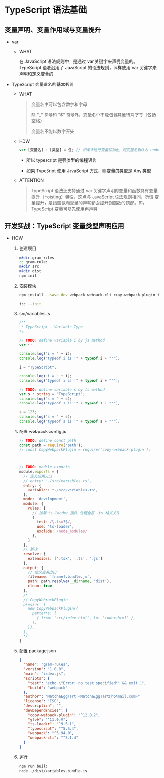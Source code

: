 # TypeScript 语法基础

## 变量声明、变量作用域与变量提升

* var

  * WHAT

    在 JavaScript 语法规则中，是通过 var 关键字来声明变量的。TypeScript 语法沿用了 JavaScript 的语法规则，同样使用 var 关键字来声明和定义变量的

* TypeScript 变量命名的基本规则

  * WHAT

    > 变量名中可以包含数字和字母
    >
    > 除 "_" 符号和 "$" 符号外，变量名中不能包含其他特殊字符（包括空格）
    >
    > 变量名不能以数字开头

  * HOW

    ```ts
    var [变量名] : [类型] = 值; // 如果未进行变量初始化，则变量名默认为 undefined
    ```

    * 所以 typescript 是强类型的编程语言

    * 如果 TypeSript 使用 JavaScript 方式，则变量的类型是 Any 类型

  * ATTENTION

    > TypeScript 语法还支持通过 var 关键字声明的变量和函数具有变量提升（Hoisting）特性，这点与 JavaScript 语法规则相同。所谓 变量提升，是指函数和变量的声明都会提升到函数的顶部。即，TypeScript 变量可以先使用再声明

## 开发实战：TypeScript 变量类型声明应用

* HOW

  1. 创建项目

      ``` bash
      mkdir gram-rules
      cd gram-rules
      mkdir src
      mkdir dist
      npm init
      ```

  2. 安装模块

      ``` bash
      npm install --save-dev webpack webpack-cli copy-webpack-plugin typescript ts-loader

      tsc --init
      ```

  3. src/variables.ts

      ``` ts
      /**
       * TypeScript - Variable Type
      */

      // TODO: define variable i by js method
      var i;

      console.log("i = " + i);
      console.log("typeof i is '" + typeof i + "'");

      i = "TypeScript";

      console.log("i = " + i);
      console.log("typeof i is '" + typeof i + "'");

      // TODO: define variable s by ts method
      var s : string = "TypeScript";
      console.log("s = " + s);
      console.log("typeof s is '" + typeof s + "'");

      s = 123;
      console.log("s = " + s);
      console.log("typeof s is '" + typeof s + "'");
      ```

  4. 配置 webpack.config.js

      ``` js
      // TODO: define const path
      const path = require('path');
      // const CopyWebpackPlugin = require('copy-webpack-plugin');



      // TODO: module exports
      module.exports = {
        // 定义应用入口
        // entry: './src/variables.ts',
        entry: {
          variables: "./src/variables.ts",
        },
        mode: 'development',
        module: {
          rules: [
            // 加载 ts-loader 插件 处理全部 .ts 格式文件
            {
              test: /\.tsx?$/,
              use: 'ts-loader',
              exclude: /node_modules/
            },
          ]
        },
        // 解决
        resolve: {
          extensions: ['.tsx', '.ts', '.js']
        },
        output: {
          // 定义应用出口
          filename: '[name].bundle.js',
          path: path.resolve(__dirname, 'dist'),
          clean: true
        },
        /*
        // CopyWebpackPlugin
        plugins: [
          new CopyWebpackPlugin({
            patterns: [
              { from: 'src/index.html', to: 'index.html' },
            ],
          }),
        ],
        */
      } 
      ```

  5. 配置 package.json

      ``` json
      {
        "name": "gram-rules",
        "version": "1.0.0",
        "main": "index.js",
        "scripts": {
          "test": "echo \"Error: no test specified\" && exit 1",
          "build": "webpack"
        },
        "author": "MatchaEggTart <MatchaEggTart@hotmail.com>",
        "license": "ISC",
        "description": "",
        "devDependencies": {
          "copy-webpack-plugin": "^12.0.2",
          "glob": "^11.0.0",
          "ts-loader": "^9.5.1",
          "typescript": "^5.5.4",
          "webpack": "^5.94.0",
          "webpack-cli": "^5.1.4"
        }
      }
      ```

  6. 运行

      ``` sh
      npm run build
      node ./dist/variables.bundle.js
      ```
